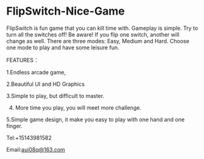 # FlipSwitch-Nice-Game

FlipSwitch is fun game that you can kill time with.
Gameplay is simple. Try to turn all the switches off! 
Be aware! If you flip one switch, another will change as well. 
There are three modes: Easy, Medium and Hard. Choose one mode to play and have some leisure fun.

FEATURES：

1.Endless arcade game, 

2.Beautiful UI and HD Graphics

3.Simple to play, but difficult to master.

4. More time you play, you will meet more challenge.

5.Simple game design, it make you easy to play with one hand and one finger.

Tel:+15143981582

Email:aui08q@163.com
